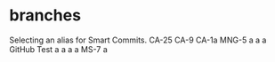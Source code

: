# branches
Selecting an alias for Smart Commits.
CA-25
CA-9
CA-1a
MNG-5
a
a
a
GitHub Test
a
a
a
a
MS-7
a
